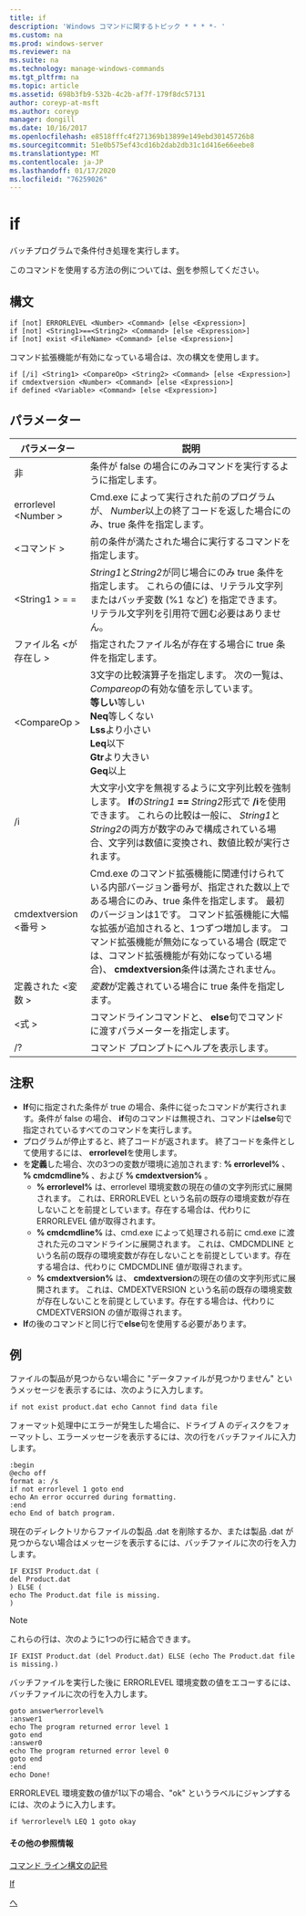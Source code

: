 ```yaml
---
title: if
description: 'Windows コマンドに関するトピック * * * *- '
ms.custom: na
ms.prod: windows-server
ms.reviewer: na
ms.suite: na
ms.technology: manage-windows-commands
ms.tgt_pltfrm: na
ms.topic: article
ms.assetid: 698b3fb9-532b-4c2b-af7f-179f8dc57131
author: coreyp-at-msft
ms.author: coreyp
manager: dongill
ms.date: 10/16/2017
ms.openlocfilehash: e8518fffc4f271369b13899e149ebd30145726b8
ms.sourcegitcommit: 51e0b575ef43cd16b2dab2db31c1d416e66eebe8
ms.translationtype: MT
ms.contentlocale: ja-JP
ms.lasthandoff: 01/17/2020
ms.locfileid: "76259026"
---
```

# <a name="if"></a>if



バッチプログラムで条件付き処理を実行します。

このコマンドを使用する方法の例については、[例](#BKMK_examples)を参照してください。

## <a name="syntax"></a>構文

```
if [not] ERRORLEVEL <Number> <Command> [else <Expression>]
if [not] <String1>==<String2> <Command> [else <Expression>]
if [not] exist <FileName> <Command> [else <Expression>]
```
コマンド拡張機能が有効になっている場合は、次の構文を使用します。
```
if [/i] <String1> <CompareOp> <String2> <Command> [else <Expression>]
if cmdextversion <Number> <Command> [else <Expression>]
if defined <Variable> <Command> [else <Expression>]
```

## <a name="parameters"></a>パラメーター

|        パラメーター        |                                                                                                                                                                                                                説明                                                                                                                                                                                                                 |
|-------------------------|--------------------------------------------------------------------------------------------------------------------------------------------------------------------------------------------------------------------------------------------------------------------------------------------------------------------------------------------------------------------------------------------------------------------------------------------|
|           非           |                                                                                                                                                                              条件が false の場合にのみコマンドを実行するように指定します。                                                                                                                                                                              |
|  errorlevel \<Number >   |                                                                                                                                                      Cmd.exe によって実行された前のプログラムが、 *Number*以上の終了コードを返した場合にのみ、true 条件を指定します。                                                                                                                                                       |
|       \<コマンド >        |                                                                                                                                                                            前の条件が満たされた場合に実行するコマンドを指定します。                                                                                                                                                                             |
|  \<String1 > = =<String2>  |                                                                                                             *String1*と*String2*が同じ場合にのみ true 条件を指定します。 これらの値には、リテラル文字列またはバッチ変数 (%1 など) を指定できます。 リテラル文字列を引用符で囲む必要はありません。                                                                                                              |
|    ファイル名 \<が存在し >    |                                                                                                                                                                                       指定されたファイル名が存在する場合に true 条件を指定します。                                                                                                                                                                                        |
|      \<CompareOp >       |                                                                               3文字の比較演算子を指定します。 次の一覧は、 *Compareop*の有効な値を示しています。</br>**等しい**等しい</br>**Neq**等しくない</br>**Lss**より小さい</br>**Leq**以下</br>**Gtr**より大きい</br>**Geq**以上                                                                                |
|           /i            |                                                            大文字小文字を無視するように文字列比較を強制します。  **If**の<em>String1</em> **==** <em>String2</em>形式で **/i**を使用できます。 これらの比較は一般に、 *String1*と*String2*の両方が数字のみで構成されている場合、文字列は数値に変換され、数値比較が実行されます。                                                            |
| cmdextversion \<番号 > | Cmd.exe のコマンド拡張機能に関連付けられている内部バージョン番号が、指定された数以上である場合にのみ、true 条件を指定します。 最初のバージョンは1です。 コマンド拡張機能に大幅な拡張が追加されると、1つずつ増加します。 コマンド拡張機能が無効になっている場合 (既定では、コマンド拡張機能が有効になっている場合)、 **cmdextversion**条件は満たされません。 |
|   定義された \<変数 >   |                                                                                                                                                                                            *変数*が定義されている場合に true 条件を指定します。                                                                                                                                                                                            |
|      \<式 >      |                                                                                                                                                                   コマンドラインコマンドと、 **else**句でコマンドに渡すパラメーターを指定します。                                                                                                                                                                   |
|           /?            |                                                                                                                                                                                                    コマンド プロンプトにヘルプを表示します。                                                                                                                                                                                                    |

## <a name="remarks"></a>注釈

-   **If**句に指定された条件が true の場合、条件に従ったコマンドが実行されます。条件が false の場合、 **if**句のコマンドは無視され、コマンドは**else**句で指定されているすべてのコマンドを実行します。
-   プログラムが停止すると、終了コードが返されます。 終了コードを条件として使用するには、 **errorlevel**を使用します。
-   を**定義**した場合、次の3つの変数が環境に追加されます: **% errorlevel%** 、 **% cmdcmdline%** 、および **% cmdextversion%** 。  
    -   **% errorlevel%** は、errorlevel 環境変数の現在の値の文字列形式に展開されます。 これは、ERRORLEVEL という名前の既存の環境変数が存在しないことを前提としています。存在する場合は、代わりに ERRORLEVEL 値が取得されます。
    -   **% cmdcmdline%** は、cmd.exe によって処理される前に cmd.exe に渡された元のコマンドラインに展開されます。 これは、CMDCMDLINE という名前の既存の環境変数が存在しないことを前提としています。存在する場合は、代わりに CMDCMDLINE 値が取得されます。
    -   **% cmdextversion%** は、 **cmdextversion**の現在の値の文字列形式に展開されます。 これは、CMDEXTVERSION という名前の既存の環境変数が存在しないことを前提としています。存在する場合は、代わりに CMDEXTVERSION の値が取得されます。
-   **If**の後のコマンドと同じ行で**else**句を使用する必要があります。

## <a name="BKMK_examples"></a>例

ファイルの製品が見つからない場合に "データファイルが見つかりません" というメッセージを表示するには、次のように入力します。
```
if not exist product.dat echo Cannot find data file 
```
フォーマット処理中にエラーが発生した場合に、ドライブ A のディスクをフォーマットし、エラーメッセージを表示するには、次の行をバッチファイルに入力します。
```
:begin
@echo off
format a: /s
if not errorlevel 1 goto end
echo An error occurred during formatting.
:end
echo End of batch program.
```
現在のディレクトリからファイルの製品 .dat を削除するか、または製品 .dat が見つからない場合はメッセージを表示するには、バッチファイルに次の行を入力します。
```
IF EXIST Product.dat (
del Product.dat
) ELSE (
echo The Product.dat file is missing.
)
```

> [!NOTE]
> これらの行は、次のように1つの行に結合できます。
> ```
> IF EXIST Product.dat (del Product.dat) ELSE (echo The Product.dat file is missing.)
> ```
> バッチファイルを実行した後に ERRORLEVEL 環境変数の値をエコーするには、バッチファイルに次の行を入力します。
> ```
> goto answer%errorlevel%
> :answer1
> echo The program returned error level 1
> goto end
> :answer0
> echo The program returned error level 0
> goto end
> :end
> echo Done! 
> ```
> ERRORLEVEL 環境変数の値が1以下の場合、"ok" というラベルにジャンプするには、次のように入力します。
> ```
> if %errorlevel% LEQ 1 goto okay
> ```

#### <a name="additional-references"></a>その他の参照情報

[コマンド ライン構文の記号](command-line-syntax-key.md)

[If](if.md)

[へ](goto.md)
